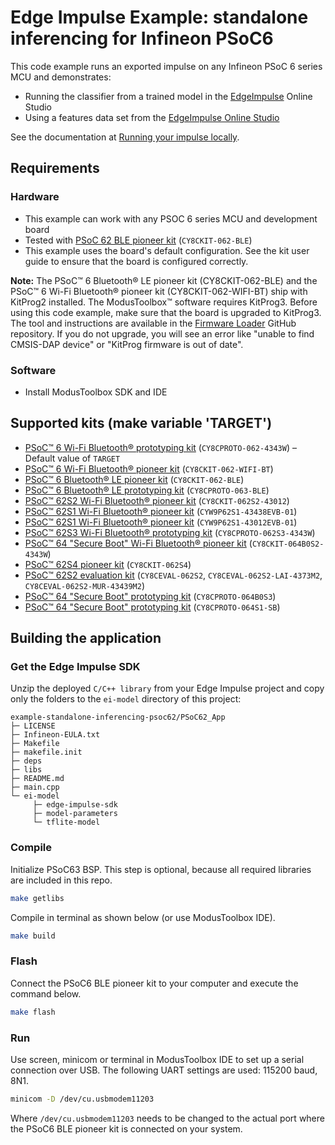 # Edge Impulse Example: standalone inferencing for Infineon PSoC6

This code example runs an exported impulse on any Infineon PSoC 6 series MCU and demonstrates:
* Running the classifier from a trained model in the [EdgeImpulse](https://edgeimpulse.com) Online Studio
* Using a features data set from the [EdgeImpulse Online Studio](https://studio.edgeimpulse.com)

See the documentation at [Running your impulse locally](https://docs.edgeimpulse.com/docs/running-your-impulse-locally-1).

## Requirements

### Hardware

* This example can work with any PSOC 6 series MCU and development board
* Tested with [PSoC 62 BLE pioneer kit](https://www.infineon.com/cms/en/product/evaluation-boards/cy8ckit-062-ble/) (`CY8CKIT-062-BLE`)
* This example uses the board's default configuration. See the kit user guide to ensure that the board is configured correctly.

**Note:** The PSoC&trade; 6 Bluetooth&reg; LE pioneer kit (CY8CKIT-062-BLE) and the PSoC&trade; 6 Wi-Fi Bluetooth&reg; pioneer kit (CY8CKIT-062-WIFI-BT) ship with KitProg2 installed. The ModusToolbox&trade; software requires KitProg3. Before using this code example, make sure that the board is upgraded to KitProg3. The tool and instructions are available in the [Firmware Loader](https://github.com/Infineon/Firmware-loader) GitHub repository. If you do not upgrade, you will see an error like "unable to find CMSIS-DAP device" or "KitProg firmware is out of date".

### Software

* Install ModusToolbox SDK and IDE

## Supported kits (make variable 'TARGET')

- [PSoC&trade; 6 Wi-Fi Bluetooth® prototyping kit](https://www.cypress.com/CY8CPROTO-062-4343W) (`CY8CPROTO-062-4343W`) – Default value of `TARGET`
- [PSoC&trade; 6 Wi-Fi Bluetooth&reg; pioneer kit](https://www.cypress.com/CY8CKIT-062-WiFi-BT) (`CY8CKIT-062-WIFI-BT`)
- [PSoC&trade; 6 Bluetooth&reg; LE pioneer kit](https://www.cypress.com/CY8CKIT-062-BLE) (`CY8CKIT-062-BLE`)
- [PSoC&trade; 6 Bluetooth&reg; LE prototyping kit](https://www.cypress.com/CY8CPROTO-063-BLE) (`CY8CPROTO-063-BLE`)
- [PSoC&trade; 62S2 Wi-Fi Bluetooth&reg; pioneer kit](https://www.cypress.com/CY8CKIT-062S2-43012) (`CY8CKIT-062S2-43012`)
- [PSoC&trade; 62S1 Wi-Fi Bluetooth&reg; pioneer kit](https://www.cypress.com/CYW9P62S1-43438EVB-01) (`CYW9P62S1-43438EVB-01`)
- [PSoC&trade; 62S1 Wi-Fi Bluetooth&reg; pioneer kit](https://www.cypress.com/CYW9P62S1-43012EVB-01) (`CYW9P62S1-43012EVB-01`)
- [PSoC&trade; 62S3 Wi-Fi Bluetooth&reg; prototyping kit](https://www.cypress.com/CY8CPROTO-062S3-4343W) (`CY8CPROTO-062S3-4343W`)
- [PSoC&trade; 64 "Secure Boot" Wi-Fi Bluetooth&reg; pioneer kit](https://www.cypress.com/CY8CKIT-064B0S2-4343W) (`CY8CKIT-064B0S2-4343W`)
- [PSoC&trade; 62S4 pioneer kit](https://www.cypress.com/CY8CKIT-062S4) (`CY8CKIT-062S4`)
- [PSoC&trade; 62S2 evaluation kit](https://www.cypress.com/CY8CEVAL-062S2) (`CY8CEVAL-062S2`, `CY8CEVAL-062S2-LAI-4373M2`, `CY8CEVAL-062S2-MUR-43439M2`)
- [PSoC&trade; 64 "Secure Boot" prototyping kit](https://www.cypress.com/CY8CPROTO-064B0S3) (`CY8CPROTO-064B0S3`)
- [PSoC&trade; 64 "Secure Boot" prototyping kit](https://www.cypress.com/CY8CPROTO-064S1-SB) (`CY8CPROTO-064S1-SB`)

## Building the application

### Get the Edge Impulse SDK

Unzip the deployed `C/C++ library` from your Edge Impulse project and copy only the folders to the `ei-model` directory of this project:

   ```
   example-standalone-inferencing-psoc62/PSoC62_App
   ├─ LICENSE
   ├─ Infineon-EULA.txt
   ├─ Makefile
   ├─ makefile.init
   ├─ deps
   ├─ libs
   ├─ README.md
   ├─ main.cpp
   └─ ei-model
        ├─ edge-impulse-sdk
        ├─ model-parameters
        └─ tflite-model  
   ```

### Compile

Initialize PSoC63 BSP. This step is optional, because all required libraries are included in this repo.

   ```bash
   make getlibs
   ```

Compile in terminal as shown below (or use ModusToolbox IDE).

   ```bash
   make build
   ```

### Flash

Connect the PSoC6 BLE pioneer kit to your computer and execute the command below.

   ```bash
   make flash
   ```

### Run

Use screen, minicom or terminal in ModusToolbox IDE to set up a serial connection over USB. The following UART settings are used: 115200 baud, 8N1.

   ```bash
   minicom -D /dev/cu.usbmodem11203
   ```

Where `/dev/cu.usbmodem11203` needs to be changed to the actual port where the PSoC6 BLE pioneer kit is connected on your system.
